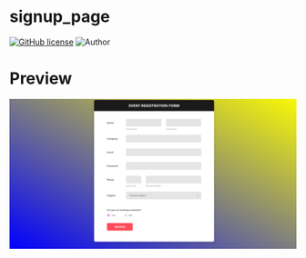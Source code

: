 # signup_page

[![GitHub license](https://img.shields.io/github/license/nauvalazhar/my-login.svg)](https://github.com/Sakshamoo17/login_form/blob/master/LICENSE)
![Author](https://img.shields.io/badge/author-%40saksham0017-blue.svg)

# Preview
![Preview](https://github.com/Sakshamoo17/signup_page/blob/master/signup.png)

